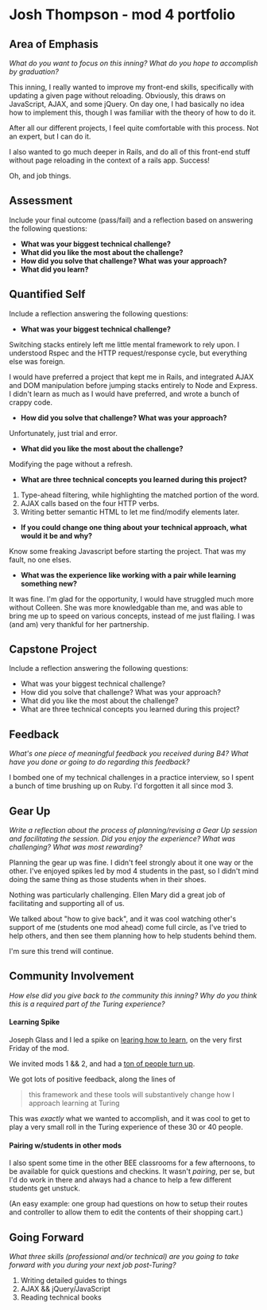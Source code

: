# Josh Thompson - mod 4 portfolio



## Area of Emphasis

_What do you want to focus on this inning? What do you hope to accomplish by graduation?_

This inning, I really wanted to improve my front-end skills, specifically with updating a given page without reloading. Obviously, this draws on JavaScript, AJAX, and some jQuery. On day one, I had basically no idea how to implement this, though I was familiar with the theory of how to do it.

After all our different projects, I feel quite comfortable with this process. Not an expert, but I can do it.

I also wanted to go much deeper in Rails, and do all of this front-end stuff without page reloading in the context of a rails app. Success!

Oh, and job things.


## Assessment

Include your final outcome (pass/fail) and a reflection based on answering the following questions:

* **What was your biggest technical challenge?**
* **What did you like the most about the challenge?**
* **How did you solve that challenge? What was your approach?**
* **What did you learn?**

## Quantified Self

Include a reflection answering the following questions:

* **What was your biggest technical challenge?**

Switching stacks entirely left me little mental framework to rely upon. I understood Rspec and the HTTP request/response cycle, but everything else was foreign.

I would have preferred a project that kept me in Rails, and integrated AJAX and DOM manipulation before jumping stacks entirely to Node and Express. I didn't learn as much as I would have preferred, and wrote a bunch of crappy code.

* **How did you solve that challenge? What was your approach?**

Unfortunately, just trial and error.

* **What did you like the most about the challenge?**

Modifying the page without a refresh.

* **What are three technical concepts you learned during this project?**

1. Type-ahead filtering, while highlighting the matched portion of the word.
2. AJAX calls based on the four HTTP verbs.
3. Writing better semantic HTML to let me find/modify elements later.


* **If you could change one thing about your technical approach, what would it be and why?**

Know some freaking Javascript before starting the project. That was my fault, no one elses.

* **What was the experience like working with a pair while learning something new?**

It was fine. I'm glad for the opportunity, I would have struggled much more without Colleen. She was more knowledgable than me, and was able to bring me up to speed on various concepts, instead of me just flailing. I was (and am) very thankful for her partnership.


## Capstone Project

Include a reflection answering the following questions:

* What was your biggest technical challenge?
* How did you solve that challenge? What was your approach?
* What did you like the most about the challenge?
* What are three technical concepts you learned during this project?

## Feedback

_What's one piece of meaningful feedback you received during B4? What have you done or going to do regarding this feedback?_

I bombed one of my technical challenges in a practice interview, so I spent a bunch of time brushing up on Ruby. I'd forgotten it all since mod 3.

## Gear Up

_Write a reflection about the process of planning/revising a Gear Up session and facilitating the session. Did you enjoy the experience? What was challenging? What was most rewarding?_

Planning the gear up was fine. I didn't feel strongly about it one way or the other. I've enjoyed spikes led by mod 4 students in the past, so I didn't mind doing the same thing as those students when in their shoes.

Nothing was particularly challenging. Ellen Mary did a great job of facilitating and supporting all of us.

We talked about "how to give back", and it was cool watching other's support of me (students one mod ahead) come full circle, as I've tried to help others, and then see them planning how to help students behind them.

I'm sure this trend will continue.

## Community Involvement

_How else did you give back to the community this inning? Why do you think this is a required part of the Turing experience?_

#### Learning Spike

Joseph Glass and I led a spike on [learing how to learn](), on the very first Friday of the mod.

We invited mods 1 && 2, and had a [ton of people turn up]().

We got lots of positive feedback, along the lines of

>this framework and these tools will substantively change how I approach learning at Turing

This was *exactly* what we wanted to accomplish, and it was cool to get to play a very small roll in the Turing experience of these 30 or 40 people.

#### Pairing w/students in other mods

I also spent some time in the other BEE classrooms for a few afternoons, to be available for quick questions and checkins. It wasn't _pairing_, per se, but I'd do work in there and always had a chance to help a few different students get unstuck.

(An easy example: one group had questions on how to setup their routes and controller to allow them to edit the contents of their shopping cart.)

## Going Forward

_What three skills (professional and/or technical) are you going to take forward with you during your next job post-Turing?_

1. Writing detailed guides to things
2. AJAX && jQuery/JavaScript
3. Reading technical books
